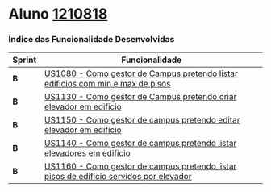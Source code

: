 **Aluno [1210818](./)**
========================

### Índice das Funcionalidade Desenvolvidas ###

| Sprint | Funcionalidade                                                                                                                  |
|--------|---------------------------------------------------------------------------------------------------------------------------------|
|  **B**  | [US1080 - Como gestor de Campus pretendo listar edificios com min e max de pisos](US1080/readme.md)                                                              |
|  **B**  | [US1130 - Como gestor de Campus pretendo criar elevador em edificio](US1130/readme.md)                                                                           |
|  **B**  | [US1150 - Como gestor de campus pretendo editar elevador em edificio](US1150/readme.md)                                                                          |
|  **B**  | [US1140 - Como gestor de campus pretendo listar elevadores em edificio](US1140/readme.md)                                                                        |
|  **B**  | [US1160 - Como gestor de campus pretendo listar pisos de edificio servidos por elevador](US1160/readme.md)                                                       |
